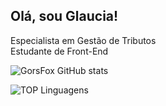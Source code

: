 ## Olá, sou Glaucia! 

<div>
 Especialista em Gestão de Tributos
<div>
 Estudante de Front-End
 
 

 
![GorsFox GitHub stats](https://github-readme-stats.vercel.app/api?username=gorsfox&show_icons=true&theme=highcontrast)

![TOP Linguagens](https://github-readme-stats.vercel.app/api/top-langs/?username=gorsfox&layout=compact&theme=dracula)
  
  

